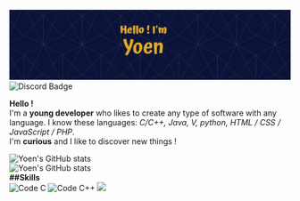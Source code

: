![Yoen's GitHub Banner](./assets/banner.png)
![Discord Badge](https://img.shields.io/badge/Discord-Profile-informational?style=flat&logo=discord&color=7289DA)

**Hello !**  
I'm a **young developer** who likes to create any type of software with any language. I know these languages: *C/C++, Java, V, python, HTML / CSS / JavaScript / PHP*.  
I'm **curious** and I like to discover new things !

![Yoen's GitHub stats](https://github-readme-stats.vercel.app/api?username=EnyoYoen&show_icons=true&theme=algolia)  
![Yoen's GitHub stats](https://github-readme-stats.vercel.app/api/top-langs?username=EnyoYoen&show_icons=true&theme=algolia)    
**##Skills**  
![Code C](https://img.shields.io/badge/Code-C-informational?logo=c)
![Code C++](https://img.shields.io/badge/Code-C%2B%2B-informational?logo=c%2B%2B)
![](https://img.shields.io/badge/?style=flat&logo=&color=)
